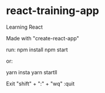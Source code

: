 # react-training-app
Learning React

Made with "create-react-app"

run: 
npm install
npm start

or:

yarn insta
yarn startll

Exit
"shift" + ":" + "wq"
:quit
